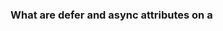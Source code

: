 ### What are defer and async attributes on a <script> tag?
If neither attribute is present, the script is downloaded and executed synchronously, and will halt parsing of the document until it has finished executing (default behavior). Scripts are downloaded and executed in the order they are encountered.

The defer attribute downloads the script while the document is still parsing but waits until the document has finished parsing before executing it, equivalent to executing inside a DOMContentLoaded event listener. defer scripts will execute in order.

The async attribute downloads the script during parsing the document but will pause the parser to execute the script before it has fully finished parsing. async scripts will not necessarily execute in order.

Note: both attributes must only be used if the script has a src attribute (i.e. not an inline script).

#### Good to hear
- Placing a defer script in the head allows the browser to download the script while the page is still parsing, and is therefore a better option than placing the script before the end of the body.
- If the scripts rely on each other, use defer.
- If the script is independent, use async.
- Use defer if the DOM must be ready and the contents are not placed within a DOMContentLoaded listener.

### deepEqual
```js
function isDeepEqual(obj1, obj2, testPrototypes = false) {
  if (obj1 === obj2) {
    return true
  }

  if (typeof obj1 === "function" && typeof obj2 === "function") {
    return obj1.toString() === obj2.toString()
  }

  if (obj1 instanceof Date && obj2 instanceof Date) {
    return obj1.getTime() === obj2.getTime()
  }

  if (
    Object.prototype.toString.call(obj1) !==
      Object.prototype.toString.call(obj2) ||
    typeof obj1 !== "object"
  ) {
    return false
  }

  const prototypesAreEqual = testPrototypes
    ? isDeepEqual(
        Object.getPrototypeOf(obj1),
        Object.getPrototypeOf(obj2),
        true
      )
    : true

  const obj1Props = Object.getOwnPropertyNames(obj1)
  const obj2Props = Object.getOwnPropertyNames(obj2)

  return (
    obj1Props.length === obj2Props.length &&
    prototypesAreEqual &&
    obj1Props.every(prop => isDeepEqual(obj1[prop], obj2[prop]))
  )
}
```

### event delegation
```js
document.addEventListener("click", e => {
  if (e.target.closest("button")) {
    handleButtonClick()
  }
})
```

### What are some differences that XHTML has compared to HTML?
- An XHTML element must have an XHTML DOCTYPE
- Attributes values must be enclosed in quotes
- Attribute minimization is forbidden (e.g. one has to use checked="checked" instead of checked)
- Elements must always be properly nested
- Special characters must be escaped

### What are the lifecycle methods in React?
- getDerivedStateFromProps: Executed before rendering on the initial mount and all component updates. Used to update the state based on changes in props over time. Has rare use cases, like tracking component animations during the lifecycle. There are only few cases where this makes sense to use over other lifecycle methods. It expects to return an object that will be the the new state, or null to update nothing. This method does not have access to the component instance either.

- componentDidMount: Executed after first rendering and here all AJAX requests, DOM or state updates, and set up eventListeners should occur.

- shouldComponentUpdate: Determines if the component will be updated or not. By default, it returns true. If you are sure that the component doesn't need to render after state or props are updated, you can return a false value. It is a great place to improve performance as it allows you to prevent a rerender if component receives new prop.

- getSnapshotBeforeUpdate: Invoked right after a component render happens because of an update, before componentDidUpdate. Any value returned from this method will be passed to componentDidUpdate.

- componentDidUpdate: Mostly it is used to update the DOM in response to prop or state changes.

- componentWillUnmount: It will be used to cancel any outgoing network requests, or remove all event listeners associated with the component.

- componentDidCatch: Used in error boundaries, which are components that implement this method. It allows the component to catch JavaScript errors anywhere in the child component tree (below this component), log errors, and display a UI with error information.

### Create a function that masks a string of characters with # except for the last four (4) characters.
```js
const mask = (str, maskChar = "#") =>
  str.slice(-4).padStart(str.length, maskChar)
  mask("123456789") // "#####6789"
```
### What is the difference between null and undefined?
- typeof undefined evaluates to "undefined".

typeof null evaluates "object". However, it is still a primitive value and this is considered an implementation bug in JavaScript.

undefined == null evaluates to true.

### == 相对于引用类型和非引用类型
```js
const a = [1, 2, 3]
const b = [1, 2, 3]
const c = "1,2,3"

console.log(a == c)
console.log(a == b)
```
Objects are compared by reference

### What does the following function return?
```js
function greet() {
  return
  {
    message: "hello"
  }
}
```

### js添加;的特例
- The line starts with [
- The line starts with (

### what is the children prop?
children is part of the props object passed to components that allows components to be passed as data to other components, providing the ability to compose components cleanly. There are a number of methods available in the React API to work with this prop, such as React.Children.map, React.Children.forEach, React.Children.count, React.Children.only and React.Children.toArray. A simple usage example of the children prop is as follows:
```js
function GenericBox({ children }) {
  return <div className="container">{children}</div>
}

function App() {
  return (
    <GenericBox>
      <span>Hello</span> <span>World</span>
    </GenericBox>
  )
}
```
相当于vue中的slot

### What is a closure? Can you give a useful example of one?
A closure is a function defined inside another function and has access to its lexical scope even when it is executing outside its lexical scope. The closure has access to variables in three scopes:
- Variables declared in its own scope
- Variables declared in the scope of the parent function
- Variables declared in the global scope

In JavaScript, all functions are closures because they have access to the outer scope, but most functions don't utilise the usefulness of closures: the persistence of state. Closures are also sometimes called stateful functions because of this.

In addition, closures are the only way to store private data that can't be accessed from the outside in JavaScript. They are the key to the UMD (Universal Module Definition) pattern, which is frequently used in libraries that only expose a public API but keep the implementation details private, preventing name collisions with other libraries or the user's own code.

### 错误边界（Error Boundaries）

错误边界是一种 React 组件，这种组件可以捕获并打印发生在其子组件树任何位置的 JavaScript 错误，并且，它会渲染出备用 UI，而不是渲染那些崩溃了的子组件树。错误边界在渲染期间、生命周期方法和整个组件树的构造函数中捕获错误。

请使用 static getDerivedStateFromError() 渲染备用 UI ，使用 componentDidCatch() 打印错误信息。

自 React 16 起，任何未被错误边界捕获的错误将会导致整个 React 组件树被卸载。

### js中唯一不与自己相等的值NaN
```JS
const isNaN = x => x !== x
```

### pipe
```js
const square = v => v * v
const double = v => v * 2
const addOne = v => v + 1
const pipe = (...fns) => x => fns.reduce((v, fn) => fn(v), x)
const res = pipe(square, double, addOne)
res(3) // 19; addOne(double(square(3)))
```
有点像lodash的flow

### pure function
A pure function is a function that satisfies these two conditions:

Given the same input, the function returns the same output.
The function doesn't cause side effects outside of the function's scope (i.e. mutate data outside the function or data supplied to the function).